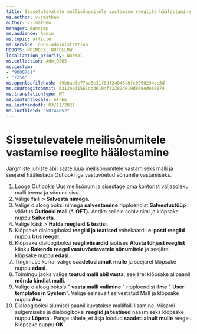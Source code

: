 ```yaml
---
title: Sissetulevatele meilisõnumitele vastamise reeglite häälestamine
ms.author: v-jmathew
author: v-jmathew
manager: dansimp
ms.audience: Admin
ms.topic: article
ms.service: o365-administration
ROBOTS: NOINDEX, NOFOLLOW
localization_priority: Normal
ms.collection: Adm_O365
ms.custom:
- "9000761"
- "7254"
ms.openlocfilehash: 49b8aafe77aa6e31f8d724046c6fc0996294cc5d
ms.sourcegitcommit: 6312ee31561db36104f32282d019d069ede69174
ms.translationtype: MT
ms.contentlocale: et-EE
ms.lasthandoff: 03/11/2021
ms.locfileid: "50744052"
---
```

# <a name="set-up-rules-to-reply-to-incoming-emails"></a>Sissetulevatele meilisõnumitele vastamise reeglite häälestamine

Järgmiste juhiste abil saate luua meilisõnumitele vastamiseks malli ja seejärel häälestada Outlooki iga vastuvõetud sõnumile vastamiseks.

1. Looge Outlookis Uus meilisõnum ja sisestage oma kontorist väljasoleku malli teema ja sõnumi sisu.
2. Valige **faili > Salvesta nimega**.
3. Valige dialoogiboksi nimega **salvestamine** ripploendist **Salvestustüüp** väärtus **Outlooki mall (*. OFT).** Andke sellele sobiv nimi ja klõpsake nuppu **Salvesta**.
4. Valige käsk   >  **Halda reegleid & teatisi**.
5. Klõpsake dialoogiboksi **reeglid ja teatised** vahekaardil **e-posti reeglid** nuppu **Uus reegel**.
6. Klõpsake dialoogiboksi **reegliviisardid** jaotises **Alusta tühjast reeglist** käsku **Rakenda reegel vastuvõetavatele sõnumitele** ja seejärel klõpsake nuppu **edasi**.
7. Tingimuse korral valige **saadetud ainult mulle** ja seejärel klõpsake nuppu **edasi**.
8. Toimingu jaoks valige **teatud malli abil vasta**, seejärel klõpsake allpaanil **mõnda kindlat malli**.
9. Valige dialoogiboksis " **vasta malli valimine** " ripploendist **ilme** " **User templates in System**". Valige eelnevalt salvestatud Mall ja klõpsake nuppu **Ava**.
10. Dialoogiboksi alumisel paanil kuvatakse mallifaili lisamine. Viisardi sulgemiseks ja dialoogiboksi **reeglid ja teatised** naasmiseks klõpsake nuppu **Lõpeta** . Pange tähele, et äsja loodud **saadeti ainult mulle** reegel. Klõpsake nuppu **OK**.
